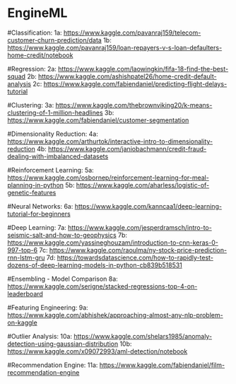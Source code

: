 # EngineML

#Classification:
1a: https://www.kaggle.com/pavanraj159/telecom-customer-churn-prediction/data
1b: https://www.kaggle.com/pavanraj159/loan-repayers-v-s-loan-defaulters-home-credit/notebook

#Regression:
2a: https://www.kaggle.com/laowingkin/fifa-18-find-the-best-squad
2b: https://www.kaggle.com/ashishpatel26/home-credit-default-analysis
2c: https://www.kaggle.com/fabiendaniel/predicting-flight-delays-tutorial

#Clustering:
3a: https://www.kaggle.com/thebrownviking20/k-means-clustering-of-1-million-headlines
3b: https://www.kaggle.com/fabiendaniel/customer-segmentation

#Dimensionality Reduction:
4a: https://www.kaggle.com/arthurtok/interactive-intro-to-dimensionality-reduction
4b: https://www.kaggle.com/janiobachmann/credit-fraud-dealing-with-imbalanced-datasets

#Reinforcement Learning:
5a: https://www.kaggle.com/osbornep/reinforcement-learning-for-meal-planning-in-python
5b: https://www.kaggle.com/aharless/logistic-of-genetic-features

#Neural Networks:
6a: https://www.kaggle.com/kanncaa1/deep-learning-tutorial-for-beginners

#Deep Learning:
7a: https://www.kaggle.com/jesperdramsch/intro-to-seismic-salt-and-how-to-geophysics
7b: https://www.kaggle.com/yassineghouzam/introduction-to-cnn-keras-0-997-top-6 
7c: https://www.kaggle.com/raoulma/ny-stock-price-prediction-rnn-lstm-gru
7d: https://towardsdatascience.com/how-to-rapidly-test-dozens-of-deep-learning-models-in-python-cb839b518531

#Ensembling - Model Comparison
8a: https://www.kaggle.com/serigne/stacked-regressions-top-4-on-leaderboard

#Featuring Engineering:
9a: https://www.kaggle.com/abhishek/approaching-almost-any-nlp-problem-on-kaggle

#Outlier Analysis:
10a: https://www.kaggle.com/shelars1985/anomaly-detection-using-gaussian-distribution
10b: https://www.kaggle.com/x09072993/aml-detection/notebook

#Recommendation Engine:
11a: https://www.kaggle.com/fabiendaniel/film-recommendation-engine

